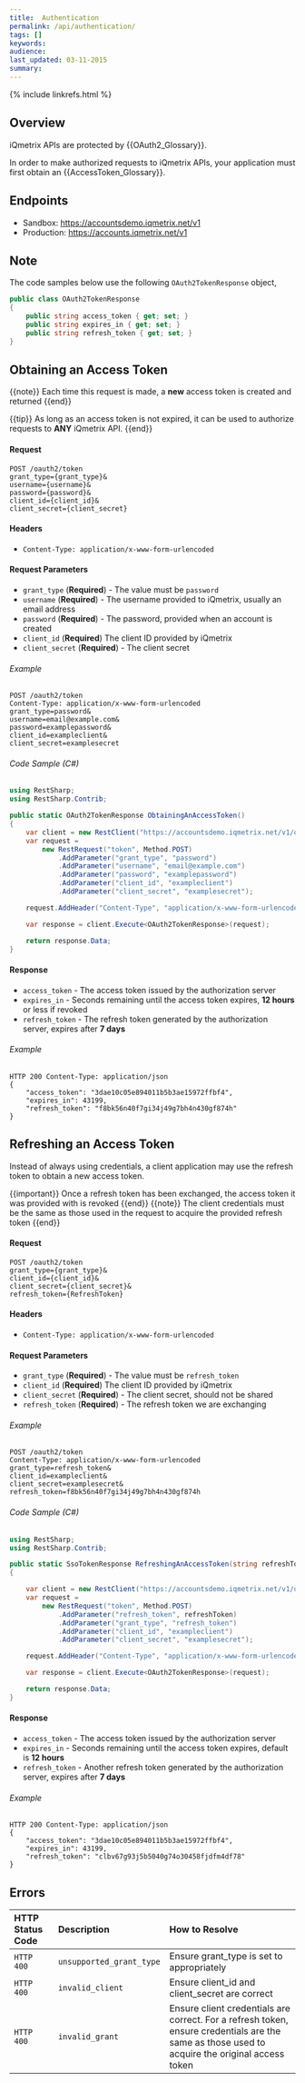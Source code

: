 ```yaml
---
title:  Authentication
permalink: /api/authentication/
tags: []
keywords: 
audience: 
last_updated: 03-11-2015
summary: 
---
```


{% include linkrefs.html %}

## Overview 

iQmetrix APIs are protected by {{OAuth2_Glossary}}.

In order to make authorized requests to iQmetrix APIs, your application must first obtain an {{AccessToken_Glossary}}.

## Endpoints

* Sandbox: https://accountsdemo.iqmetrix.net/v1
* Production: https://accounts.iqmetrix.net/v1

## Note

The code samples below use the following `OAuth2TokenResponse` object,

```csharp
public class OAuth2TokenResponse
{
    public string access_token { get; set; }
    public string expires_in { get; set; }
    public string refresh_token { get; set; }
}
```

## Obtaining an Access Token

{{note}}
Each time this request is made, a <b>new</b> access token is created and returned
{{end}}

{{tip}}
As long as an access token is not expired, it can be used to authorize requests to <b>ANY</b> iQmetrix API. 
{{end}}

#### Request

    POST /oauth2/token
    grant_type={grant_type}&
    username={username}&
    password={password}&
    client_id={client_id}&
    client_secret={client_secret}

#### Headers

* `Content-Type: application/x-www-form-urlencoded`

#### Request Parameters

*  `grant_type` (**Required**) - The value must be `password`
*  `username` (**Required**) - The username provided to iQmetrix, usually an email address
*  `password` (**Required**) - The password, provided when an account is created
*  `client_id` (**Required**) The client ID provided by iQmetrix
*  `client_secret` (**Required**) - The client secret

###### Example

    POST /oauth2/token
    Content-Type: application/x-www-form-urlencoded
    grant_type=password&
    username=email@example.com&
    password=examplepassword&
    client_id=exampleclient&
    client_secret=examplesecret

###### Code Sample (C#)

```c#
using RestSharp;
using RestSharp.Contrib;

public static OAuth2TokenResponse ObtainingAnAccessToken()
{
    var client = new RestClient("https://accountsdemo.iqmetrix.net/v1/oauth2");
    var request =
        new RestRequest("token", Method.POST)
            .AddParameter("grant_type", "password")
            .AddParameter("username", "email@example.com")
            .AddParameter("password", "examplepassword")
            .AddParameter("client_id", "exampleclient")
            .AddParameter("client_secret", "examplesecret");

    request.AddHeader("Content-Type", "application/x-www-form-urlencoded");

    var response = client.Execute<OAuth2TokenResponse>(request);

    return response.Data;
}
```

#### Response

* `access_token` - The access token issued by the authorization server
* `expires_in` - Seconds remaining until the access token expires, **12 hours** or less if revoked
* `refresh_token` - The refresh token generated by the authorization server, expires after **7 days**

###### Example

    HTTP 200 Content-Type: application/json
    {
        "access_token": "3dae10c05e894011b5b3ae15972ffbf4",
        "expires_in": 43199,
        "refresh_token": "f8bk56n40f7gi34j49g7bh4n430gf874h" 
    }

## Refreshing an Access Token 

Instead of always using credentials, a client application may use the refresh token to obtain a new access token.

{{important}}
Once a refresh token has been exchanged, the access token it was provided with is revoked
{{end}}
{{note}}
The client credentials must be the same as those used in the request to acquire the provided refresh token
{{end}}

#### Request

    POST /oauth2/token
    grant_type={grant_type}&
    client_id={client_id}&
    client_secret={client_secret}&
    refresh_token={RefreshToken}

#### Headers

* `Content-Type: application/x-www-form-urlencoded`

#### Request Parameters

* `grant_type` (**Required**) - The value must be `refresh_token`
* `client_id` (**Required**) The client ID provided by iQmetrix
* `client_secret` (**Required**) - The client secret, should not be shared
* `refresh_token` (**Required**) - The refresh token we are exchanging 

###### Example

    POST /oauth2/token 
    Content-Type: application/x-www-form-urlencoded
    grant_type=refresh_token& 
    client_id=exampleclient& 
    client_secret=examplesecret& 
    refresh_token=f8bk56n40f7gi34j49g7bh4n430gf874h

###### Code Sample (C#)

```c#
using RestSharp;
using RestSharp.Contrib;

public static SsoTokenResponse RefreshingAnAccessToken(string refreshToken)
{

    var client = new RestClient("https://accountsdemo.iqmetrix.net/v1/oauth2");
    var request =
        new RestRequest("token", Method.POST)
            .AddParameter("refresh_token", refreshToken)
            .AddParameter("grant_type", "refresh_token")
            .AddParameter("client_id", "exampleclient")
            .AddParameter("client_secret", "examplesecret");

    request.AddHeader("Content-Type", "application/x-www-form-urlencoded");

    var response = client.Execute<OAuth2TokenResponse>(request);

    return response.Data;
}
```

#### Response

* `access_token` - The access token issued by the authorization server
* `expires_in` - Seconds remaining until the access token expires, default is **12 hours**
* `refresh_token` - Another refresh token generated by the authorization server, expires after **7 days**

###### Example

    HTTP 200 Content-Type: application/json 
    { 
        "access_token": "3dae10c05e894011b5b3ae15972ffbf4", 
        "expires_in": 43199, 
        "refresh_token": "clbv67g93j5b5040g74o30458fjdfm4df78" 
    }

## Errors

| HTTP Status Code | Description | How to Resolve |
|:-----------------|:------------|:---------------|
| `HTTP 400` | `unsupported_grant_type` | Ensure grant_type is set to appropriately |
| `HTTP 400` | `invalid_client` | Ensure client_id and client_secret are correct |
| `HTTP 400` | `invalid_grant` | Ensure client credentials are correct. For a refresh token, ensure credentials are the same as those used to acquire the original access token  |
